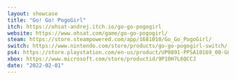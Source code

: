 ```yaml
---
layout: showcase
title: "Go! Go! PogoGirl"
itch: https://ohsat-andrej.itch.io/go-go-pogogirl
website: https://www.ohsat.com/game/go-go-pogogirl/
steam: https://store.steampowered.com/app/1681010/Go_Go_PogoGirl/
switch: https://www.nintendo.com/store/products/go-go-pogogirl-switch/
ps4: https://store.playstation.com/en-us/product/UP0891-PPSA10169_00-GOGOPOGOGIRLRATG
xbox: https://www.microsoft.com/store/productid/9P10H7L6QCCJ
date: "2022-02-01"
---
```

